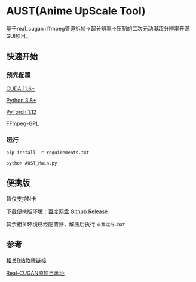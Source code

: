 # AUST(Anime UpScale Tool)
基于real_cugan+ffmpeg管道拆帧->超分辨率->压制的二次元动漫超分辨率开源GUI项目。      

## 快速开始

### 预先配置

[CUDA 11.6+](https://developer.nvidia.com/cuda-downloads)

[Python 3.8+](https://www.python.org/downloads)

[PyTorch 1.12](https://pytorch.org)

[FFmpeg-GPL](https://github.com/BtbN/FFmpeg-Builds/releases)

### 运行

``` pip install -r requirements.txt ```

``` python AUST_Main.py ```

## 便携版

暂仅支持N卡

下载便携版环境：[百度网盘](https://pan.baidu.com/s/1AQCp-vUy1ROD8jKHEQtE2Q?pwd=Nang) [Github Release](https://github.com/NangInShell/AUST-GUI/releases)

其余相关环境已经配置好，解压后执行  ```点我运行.bat```

## 参考

[相关B站教程链接](https://www.bilibili.com/read/cv18481177  )

[Real-CUGAN原项目地址](https://github.com/bilibili/ailab/tree/main/Real-CUGAN)
